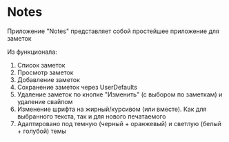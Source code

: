 # Notes

Приложение "Notes" представляет собой простейшее приложение для заметок

Из функционала:
1. Список заметок
2. Просмотр заметок
3. Добавление заметок
4. Сохранение заметок через UserDefaults
5. Удаление заметок по кнопке "Изменить" (с выбором по заметкам) и удаление свайпом
6. Изменение шрифта на жирный/курсивом (или вместе). Как для выбранного текста, так и для нового печатаемого
7. Адаптировано под темную (черный + оранжевый) и светлую (белый + голубой) темы
